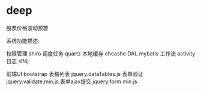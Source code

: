 # deep
股票价格波动预警


系统功能描述:

权限管理 shiro
调度任务 quartz
本地缓存 ehcashe
DAL   mybatis
工作流     activity
日志        slf4j

前端UI bootstrap
表格列表           jquery.dataTables.js
表单验证           jquery.validate.min.js
表单ajax提交 jquery.form.min.js